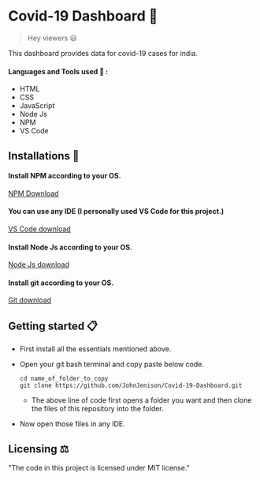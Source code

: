 # Covid-19 Dashboard 💉
> Hey viewers :smiley:

This dashboard provides data for covid-19 cases for india.
#### Languages and Tools used 🔧 :
- HTML
- CSS
- JavaScript
- Node Js
- NPM
- VS Code
## Installations :open_file_folder:

#### Install NPM according to your OS.
[NPM Download](https://www.npmjs.com/package/download)
#### You can use any IDE (I personally used VS Code for this project.)
[VS Code download](https://code.visualstudio.com/download)
#### Install Node Js according to your OS.
[Node Js download](https://nodejs.org/en/download/)
#### Install git according to your OS.
[Git download](https://git-scm.com/downloads)

## Getting started :clipboard:
- First install all the essentials mentioned above.
- Open your git bash terminal and copy paste below code.
  ```
  cd name_of_folder_to_copy
  git clone https://github.com/JohnJenison/Covid-19-Dashboard.git
  ```
  - The above line of code first opens a folder you want and then clone the files of this repository into the folder.

- Now open those files in any IDE.
  
## Licensing ⚖️ 

"The code in this project is licensed under MIT license."
